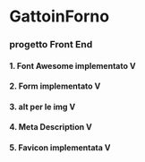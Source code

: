 # GattoinForno
 ### progetto Front End
 #### 1. Font Awesome implementato V
 #### 2. Form implementato V
 #### 3. alt per le img V
 #### 4. Meta Description V
 #### 5. Favicon implementata V